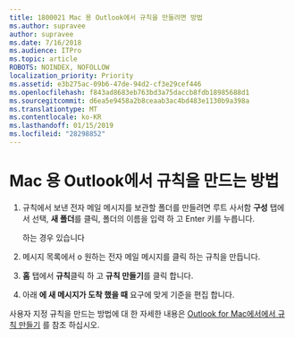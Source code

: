 ```yaml
---
title: 1800021 Mac 용 Outlook에서 규칙을 만들려면 방법
ms.author: supravee
author: supravee
ms.date: 7/16/2018
ms.audience: ITPro
ms.topic: article
ROBOTS: NOINDEX, NOFOLLOW
localization_priority: Priority
ms.assetid: e3b275ac-09b6-47de-94d2-cf3e29cef446
ms.openlocfilehash: f843ad8683eb763bd3a75daccb8fdb18985688d1
ms.sourcegitcommit: d6ea5e9458a2b8ceaab3ac4bd483e1130b9a398a
ms.translationtype: MT
ms.contentlocale: ko-KR
ms.lasthandoff: 01/15/2019
ms.locfileid: "28298852"
---
```

# <a name="how-to-create-a-rule-in-outlook-for-mac"></a>Mac 용 Outlook에서 규칙을 만드는 방법

1. 규칙에서 보낸 전자 메일 메시지를 보관할 폴더를 만들려면 루트 사서함 **구성** 탭에서 선택, **새 폴더**를 클릭, 폴더의 이름을 입력 하 고 Enter 키를 누릅니다.
    
    하는 경우 있습니다 
    
2. 메시지 목록에서 o 원하는 전자 메일 메시지를 클릭 하는 규칙을 만듭니다.
    
3. **홈** 탭에서 **규칙**클릭 하 고 **규칙 만들기**를 클릭 합니다.
    
4. 아래 **에 새 메시지가 도착 했을 때** 요구에 맞게 기준을 편집 합니다. 
    
사용자 지정 규칙을 만드는 방법에 대 한 자세한 내용은 [Outlook for Mac에서에서 규칙 만들기](https://aka.ms/AA1uy0v) 를 참조 하십시오.
  

